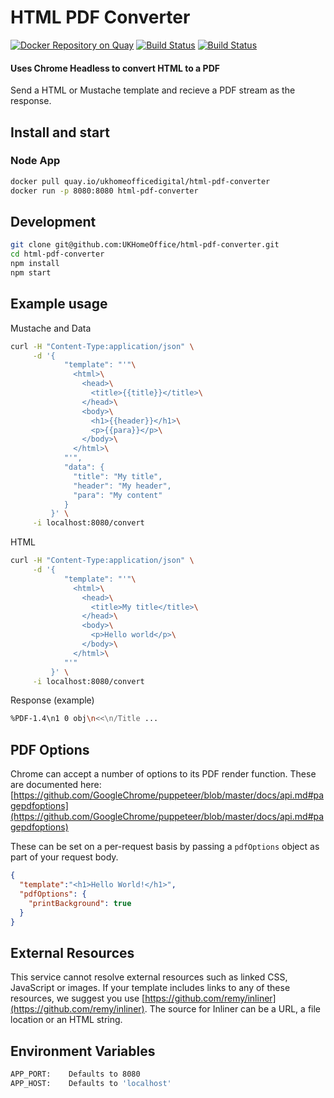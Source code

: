 # HTML PDF Converter

[![Docker Repository on Quay](https://quay.io/repository/ukhomeofficedigital/html-pdf-converter/status "Docker Repository on Quay")](https://quay.io/repository/ukhomeofficedigital/html-pdf-converter)
[![Build Status](https://drone.digital.homeoffice.gov.uk/api/badges/UKHomeOffice/html-pdf-converter/status.svg)](https://drone.digital.homeoffice.gov.uk/UKHomeOffice/html-pdf-converter)
[![Build Status](https://travis-ci.org/UKHomeOffice/html-pdf-converter.svg?branch=master)](https://travis-ci.org/UKHomeOffice/html-pdf-converter)

#### Uses Chrome Headless to convert HTML to a PDF

Send a HTML or Mustache template and recieve a PDF stream as the response.

## Install and start

### Node App
```bash
docker pull quay.io/ukhomeofficedigital/html-pdf-converter
docker run -p 8080:8080 html-pdf-converter
```

## Development

```bash
git clone git@github.com:UKHomeOffice/html-pdf-converter.git
cd html-pdf-converter
npm install
npm start
```

## Example usage

Mustache and Data
```bash
curl -H "Content-Type:application/json" \
     -d '{
            "template": "'"\
              <html>\
                <head>\
                  <title>{{title}}</title>\
                </head>\
                <body>\
                  <h1>{{header}}</h1>\
                  <p>{{para}}</p>\
                </body>\
              </html>\
            "'",
            "data": {
              "title": "My title",
              "header": "My header",
              "para": "My content"
            }
         }' \
     -i localhost:8080/convert
```

HTML
```bash
curl -H "Content-Type:application/json" \
     -d '{
            "template": "'"\
              <html>\
                <head>\
                  <title>My title</title>\
                </head>\
                <body>\
                  <p>Hello world</p>\
                </body>\
              </html>\
            "'"
         }' \
     -i localhost:8080/convert
```

Response (example)
```bash
%PDF-1.4\n1 0 obj\n<<\n/Title ...
```

## PDF Options

Chrome can accept a number of options to its PDF render function. These are documented here: [https://github.com/GoogleChrome/puppeteer/blob/master/docs/api.md#pagepdfoptions](https://github.com/GoogleChrome/puppeteer/blob/master/docs/api.md#pagepdfoptions)

These can be set on a per-request basis by passing a `pdfOptions` object as part of your request body.

```json
{
  "template":"<h1>Hello World!</h1>",
  "pdfOptions": {
    "printBackground": true
  }
}
```

## External Resources

This service cannot resolve external resources such as linked CSS, JavaScript or images.
If your template includes links to any of these resources, we suggest you use [https://github.com/remy/inliner](https://github.com/remy/inliner). The source for Inliner can be a URL, a file location or an HTML string.

## Environment Variables

```bash
APP_PORT:    Defaults to 8080
APP_HOST:    Defaults to 'localhost'
```
